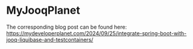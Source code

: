 # MyJooqPlanet

The corresponding blog post can be found here: https://mydeveloperplanet.com/2024/09/25/integrate-spring-boot-with-jooq-liquibase-and-testcontainers/
